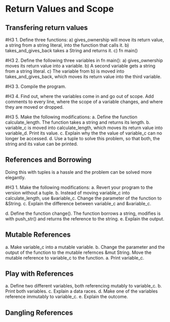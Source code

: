 Return Values and Scope
=======================
## Transfering return values

#H3 1. Define three functions:
  a) gives_ownership will move its return value, a string from a string literal, into the function that calls it.
  b) takes_and_gives_back takes a String and returns it.
  c) fn main()

#H3 2. Define the following three variables in fn main():
  a) gives_ownership moves its return value into a variable.
  b) A second variable gets a string from a string literal.
  c) The variable from b) is moved into takes_and_gives_back, which moves its return value into the third variable.

#H3 3. Compile the program.

#H3 4. Find out, where the variables come in and go out of scope. Add comments to every line, where the scope of a variable changes, and where they are moved or dropped.

#H3 5. Make the following modifications:
  a. Define the function calculate_length. The function takes a string and returns its length.
  b. variable_c is moved into calculate_length, which moves its return value into variable_d. Print its value.
  c. Explain why the the value of variable_c can no longer be accessed.
  d. Use a tuple to solve this problem, so that both, the string and its value can be printed.

## References and Borrowing
Doing this with tuples is a hassle and the problem can be solved more elegantly.

#H3 1. Make the following modifications:
  a. Revert your program to the version without a tuple.
  b. Instead of moving variable_c into calculate_length, use &variable_c. Change the parameter of the function to &String.
  c. Explain the difference between variable_c and &variable_c.

  d. Define the function change(). The function borrows a string, modifies is with push_str() and returns the reference to the string.
  e. Explain the output.

## Mutable References
  a. Make variable_c into a mutable variable.
  b. Change the parameter and the output of the function to the mutable refernces &mut String. Move the mutable reference to variable_c to the function.
  a. Print variable_c.

## Play with References

  a. Define two different variables, both referencing mutably to variable_c.
  b. Print both variables.
  c. Explain a data races.
  d. Make one of the variables reference immutably to variable_c.
  e. Explain the outcome.

## Dangling References
